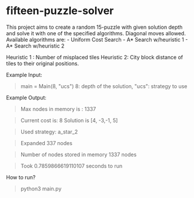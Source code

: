 # fifteen-puzzle-solver

This project aims to create a random 15-puzzle with given solution depth and solve it with one of the specified algorithms. Diagonal moves allowed.
Available algorithms are: 
	- Uniform Cost Search 
	- A* Search w/heuristic 1
	- A* Search w/heuristic 2

Heuristic 1 : Number of misplaced tiles
Heuristic 2: City block distance of tiles to their original positions.

Example Input: 

> main = Main(8, "ucs") 8: depth of the solution, "ucs": strategy to use

Example Output:

> Max nodes in memory is : 1337

> Current cost is: 8 Solution is  [4, -3,-1, 5] 

> Used strategy:  a_star_2 

> Expanded 337  nodes 

> Number of nodes stored in memory 1337  nodes 

> Took 0.7859866619110107  seconds to run


How to run?

> python3 main.py

